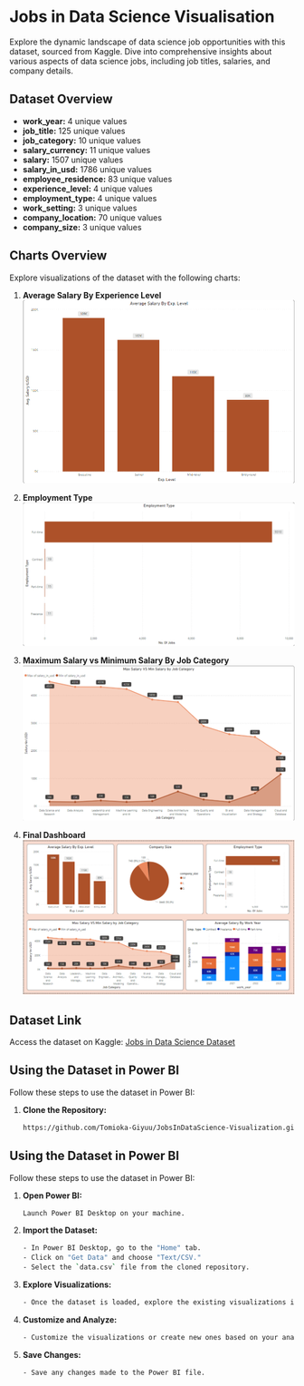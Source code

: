 # Jobs in Data Science Visualisation

Explore the dynamic landscape of data science job opportunities with this dataset, sourced from Kaggle. Dive into comprehensive insights about various aspects of data science jobs, including job titles, salaries, and company details.

## Dataset Overview

- **work_year:** 4 unique values
- **job_title:** 125 unique values
- **job_category:** 10 unique values
- **salary_currency:** 11 unique values
- **salary:** 1507 unique values
- **salary_in_usd:** 1786 unique values
- **employee_residence:** 83 unique values
- **experience_level:** 4 unique values
- **employment_type:** 4 unique values
- **work_setting:** 3 unique values
- **company_location:** 70 unique values
- **company_size:** 3 unique values

## Charts Overview

Explore visualizations of the dataset with the following charts:

1. **Average Salary By Experience Level**
   ![AvgSalary](Images/AvgSalary.png)

2. **Employment Type**
   ![EmpType](Images/EmpType.png)

3. **Maximum Salary vs Minimum Salary By Job Category**
   ![MaxVsMin](Images/MaxVSMin.png)

4. **Final Dashboard**
   ![FinalDashboard](Images/Final.png)

## Dataset Link

Access the dataset on Kaggle: [Jobs in Data Science Dataset](https://www.kaggle.com/datasets/hummaamqaasim/jobs-in-data)

## Using the Dataset in Power BI

Follow these steps to use the dataset in Power BI:

1. **Clone the Repository:**
   ```bash
   https://github.com/Tomioka-Giyuu/JobsInDataScience-Visualization.git

## Using the Dataset in Power BI

Follow these steps to use the dataset in Power BI:

1. **Open Power BI:**
   ```bash
   Launch Power BI Desktop on your machine.

3. **Import the Dataset:**
   ```bash
   - In Power BI Desktop, go to the "Home" tab.
   - Click on "Get Data" and choose "Text/CSV."
   - Select the `data.csv` file from the cloned repository.

5. **Explore Visualizations:**
   ```bash
   - Once the dataset is loaded, explore the existing visualizations in the Power BI file (`dataset_visualization.pbix`).

7. **Customize and Analyze:**
   ```bash
   - Customize the visualizations or create new ones based on your analysis needs.

9. **Save Changes:**
    ```bash
   - Save any changes made to the Power BI file.
